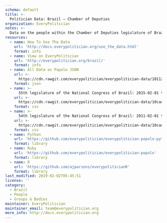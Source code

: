 ```yaml
---
schema: default
title: >-
  Politician Data: Brazil — Chamber of Deputies
organization: EveryPolitician
notes: >-
  Data on the people within the Chamber of Deputies legislature of Brazil.
resources:
  - name: How To Use The Data
    url: 'http://docs.everypolitician.org/use_the_data.html'
    format: info
  - name: View on EveryPolitician
    url: 'http://everypolitician.org/brazil/'
    format: info
  - name: All Data as Popolo JSON
    url: >-
      https://cdn.rawgit.com/everypolitician/everypolitician-data/10112b9958e506d9cc95b856c00e139c9629cbce/data/Brazil/Deputies/ep-popolo-v1.0.json
    format: json
  - name: >-
      55th legislature of the National Congress of Brazil: 2015-02-01 to 2019-01-31
    url: >-
      https://cdn.rawgit.com/everypolitician/everypolitician-data/10cad0991ec3abbb8c91952899abc1d42de041a5/data/Brazil/Deputies/term-55.csv
    format: csv
  - name: >-
      54th legislature of the National Congress of Brazil: 2011-02-01 to 2015-01-31
    url: >-
      https://cdn.rawgit.com/everypolitician/everypolitician-data/10cad0991ec3abbb8c91952899abc1d42de041a5/data/Brazil/Deputies/term-54.csv
    format: csv
  - name: Python
    url: 'https://github.com/everypolitician/everypolitician-popolo-python'
    format: library
  - name: Ruby
    url: 'https://github.com/everypolitician/everypolitician-popolo'
    format: library
  - name: R
    url: 'https://github.com/ajparsons/everypoliticianR'
    format: library
last_modified: 2019-02-02T05:45:51
license: ''
category:
  - Brazil
  - People
  - Groups & Bodies
maintainer: EveryPolitician
maintainer_email: team@everypolitician.org
more_info: http://docs.everypolitician.org
---
```

